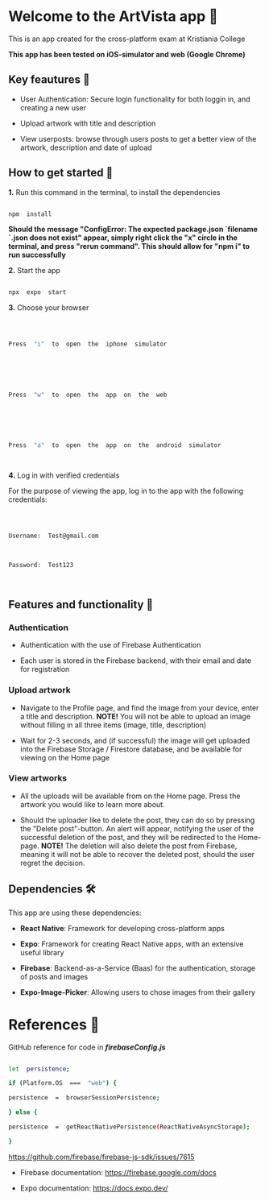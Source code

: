 # Welcome to the ArtVista app 👋

  

This is an app created for the cross-platform exam at Kristiania College

  

**This app has been tested on iOS-simulator and web (Google Chrome)**


## Key feautures 🔑

  

* User Authentication: Secure login functionality for both loggin in, and creating a new user

  

* Upload artwork with title and description

  

* View userposts: browse through users posts to get a better view of the artwork, description and date of upload

  

  

## How to get started 🚦

  

**1.** Run this command in the terminal, to install the dependencies

  

```bash

npm  install

```

**Should the message "ConfigError: The expected package.json ´filename´.json does not exist" appear, simply right click the "x" circle in the terminal, and press "rerun command". This should allow for "npm i" to run successfully**
  

**2.** Start the app

  

```bash

npx  expo  start

```

  

**3.** Choose your browser

  

```bash

  

Press  "i"  to  open  the  iphone  simulator

  

```

  

```bash

  

Press  "w"  to  open  the  app  on  the  web

  

```

  

```bash

  

Press  "a"  to  open  the  app  on  the  android  simulator

  

```

  

**4.** Log in with verified credentials

  

For the purpose of viewing the app, log in to the app with the following credentials:

  

```bash

  

Username:  Test@gmail.com

  

Password:  Test123

  

```

  

## Features and functionality 🧰

  

### Authentication

* Authentication with the use of Firebase Authentication

* Each user is stored in the Firebase backend, with their email and date for registration

  

### Upload artwork

* Navigate to the Profile page, and find the image from your device, enter a title and description. **NOTE!** You will not be able to upload an image without filling in all three items (image, title, description)

* Wait for 2-3 seconds, and (if successful) the image will get uploaded into the Firebase Storage / Firestore database, and be available for viewing on the Home page

  

### View artworks

* All the uploads will be available from on the Home page. Press the artwork you would like to learn more about.

* Should the uploader like to delete the post, they can do so by pressing the "Delete post"-button. An alert will appear, notifying the user of the successful deletion of the post, and they will be redirected to the Home-page. **NOTE!** The deletion will also delete the post from Firebase, meaning it will not be able to recover the deleted post, should the user regret the decision.

  
  

## Dependencies 🛠

This app are using these dependencies:

*  **React Native**: Framework for developing cross-platform apps

*  **Expo**: Framework for creating React Native apps, with an extensive useful library

*  **Firebase**: Backend-as-a-Service (Baas) for the authentication, storage of posts and images

*  **Expo-Image-Picker**: Allowing users to chose images from their gallery

  

# References 📖

  

GitHub reference for code in ***firebaseConfig.js***

```bash

let  persistence;

if (Platform.OS  ===  "web") {

persistence  =  browserSessionPersistence;

} else {

persistence  =  getReactNativePersistence(ReactNativeAsyncStorage);

}

```

https://github.com/firebase/firebase-js-sdk/issues/7615

  

* Firebase documentation: https://firebase.google.com/docs

  

* Expo documentation: https://docs.expo.dev/
